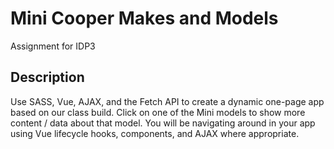 # Mini Cooper Makes and Models
Assignment for IDP3

## Description
Use  SASS, Vue, AJAX, and the Fetch API to create a dynamic one-page app based on our class build. Click on one of the Mini
models to show more content / data about that model. You will be navigating around in your app
using Vue lifecycle hooks, components, and AJAX where appropriate.
